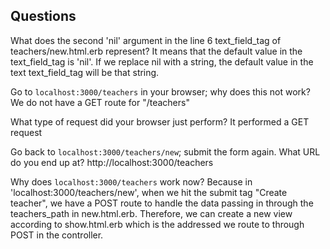 ## Questions

What does the second 'nil' argument in the line 6 text_field_tag of teachers/new.html.erb represent?
It means that the default value in the text_field_tag is 'nil'. If we replace nil with a string, the default value in the text text_field_tag will be that string.


Go to `localhost:3000/teachers` in your browser; why does this not work?
We do not have a GET route for "/teachers"


What type of request did your browser just perform?
It performed a GET request


Go back to `localhost:3000/teachers/new`; submit the form again. What URL do you end up at?
http://localhost:3000/teachers


Why does `localhost:3000/teachers` work now?
Because in 'localhost:3000/teachers/new', when we hit the submit tag "Create teacher", we have a POST route to handle the data passing in through the teachers_path in new.html.erb. Therefore, we can create a new view according to show.html.erb which is the addressed we route to through POST in the controller.